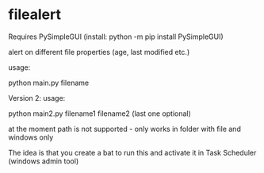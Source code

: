 # filealert

Requires PySimpleGUI (install: python -m pip install PySimpleGUI)

alert on different file properties (age, last modified etc.)

usage:

python main.py filename

Version 2:
usage:

python main2.py filename1 filename2  (last one optional)

at the moment path is not supported - only works in folder with file
and windows only

The idea is that you create a bat to run this and activate it in Task Scheduler (windows admin tool)
